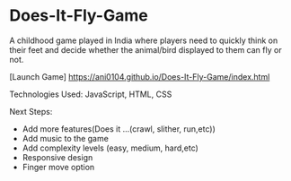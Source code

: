 # Does-It-Fly-Game
A childhood game played in India where players need to quickly think on their feet and decide whether the animal/bird displayed to them can fly or not.

[Launch Game] https://ani0104.github.io/Does-It-Fly-Game/index.html

Technologies Used:  JavaScript, HTML, CSS

Next Steps: 
- Add more features(Does it ...(crawl, slither, run,etc))
-	Add music to the game
-	Add complexity levels (easy, medium, hard,etc)
-	Responsive design
-	Finger move option
